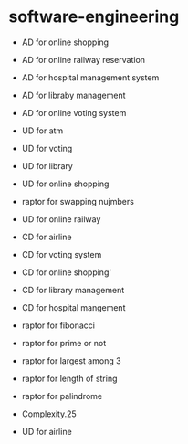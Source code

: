 # software-engineering
+ AD for online shopping

+ AD for online railway reservation

+ AD for hospital management system

+ AD for libraby management

+ AD for online voting system

+ UD for atm 

+ UD for voting

+ UD for library

+ UD for online shopping

+ raptor for swapping nujmbers

+ UD for online railway

+ CD for airline

+ CD for voting system

+ CD for online shopping'

+ CD for library management

+ CD for hospital mangement

+ raptor for fibonacci

+ raptor for prime or not

+ raptor for largest among 3

+ raptor for length of string

+ raptor for palindrome

+ Complexity.25

+ UD for airline
